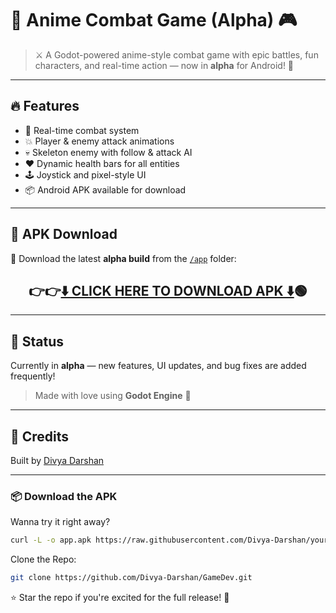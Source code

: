 # 🥷 Anime Combat Game (Alpha) 🎮

> ⚔️ A Godot-powered anime-style combat game with epic battles, fun characters, and real-time action — now in **alpha** for Android! 📱

---

## 🔥 Features

- 👊 Real-time combat system  
- 💥 Player & enemy attack animations  
- 💀 Skeleton enemy with follow & attack AI  
- ❤️ Dynamic health bars for all entities  
- 🕹️ Joystick and pixel-style UI  
- 📦 Android APK available for download

---

## 📂 APK Download

📱 Download the latest **alpha build** from the [`/app`](./app) folder:
  
<h2 align="center">
  👉👉<a href="https://raw.githubusercontent.com/Divya-Darshan/GameDev/main/app/app.apk"><b>⬇️ CLICK HERE TO DOWNLOAD APK ⬇️</b></a>🟢
</h2>



---

## 🚧 Status

Currently in **alpha** — new features, UI updates, and bug fixes are added frequently!  
> Made with love using **Godot Engine** 💖

---

## 🙌 Credits

Built by [Divya Darshan](https://github.com/Divya-Darshan)  


---


### 📦 Download the APK

Wanna try it right away?

```bash
curl -L -o app.apk https://raw.githubusercontent.com/Divya-Darshan/your-repo-name/main/app/app.apk
```

Clone the Repo:
```bash
git clone https://github.com/Divya-Darshan/GameDev.git
```
⭐ Star the repo if you're excited for the full release! 🌟



